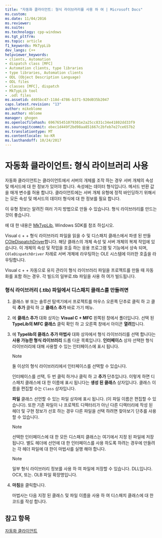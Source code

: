 ```yaml
---
title: "자동화 클라이언트: 형식 라이브러리를 사용 하 여 | Microsoft Docs"
ms.custom: 
ms.date: 11/04/2016
ms.reviewer: 
ms.suite: 
ms.technology: cpp-windows
ms.tgt_pltfrm: 
ms.topic: article
f1_keywords: MkTypLib
dev_langs: C++
helpviewer_keywords:
- clients, Automation
- dispatch class [MFC]
- Automation clients, type libraries
- type libraries, Automation clients
- ODL (Object Description Language)
- ODL files
- classes [MFC], dispatch
- MkTypLib tool
- .odl files
ms.assetid: d405bc47-118d-4786-b371-920d035b2047
caps.latest.revision: "13"
author: mikeblome
ms.author: mblome
manager: ghogen
ms.openlocfilehash: 696765451079301e2a25cc831c34e41802dd33f9
ms.sourcegitcommit: ebec1d449f2bd98aa851667c2bfeb7e27ce657b2
ms.translationtype: MT
ms.contentlocale: ko-KR
ms.lasthandoff: 10/24/2017
---
```

# <a name="automation-clients-using-type-libraries"></a>자동화 클라이언트: 형식 라이브러리 사용
자동화 클라이언트는 클라이언트에서 서버의 개체를 조작 하는 경우 서버 개체의 속성 및 메서드에 대 한 정보가 있어야 합니다. 속성에는 데이터 형식입니다. 메서드 반환 값을 매개 변수를 허용 합니다. 클라이언트에는 서버 개체 유형에 정적 바인딩하기 위해서는 모든 속성 및 메서드의 데이터 형식에 대 한 정보를 필요 합니다.  
  
 이 유형 정보는 알려진 여러 가지 방법으로 만들 수 있습니다. 형식 라이브러리를 만드는 것이 좋습니다.  
  
 에 대 한 내용은 [MkTypLib](http://msdn.microsoft.com/library/windows/desktop/aa366797), Windows SDK를 참조 하십시오.  
  
 Visual c + + 형식 라이브러리 파일을 읽을 수 및 디스패치 클래스에서 파생 된 만들 [COleDispatchDriver](../mfc/reference/coledispatchdriver-class.md)합니다. 해당 클래스의 개체 속성 및 서버 개체의 복제 작업에 있습니다. 이 개체의 속성 및 작업을 호출 하는 응용 프로그램 및 기능에서 상속 되며, `COleDispatchDriver` 차례로 서버 개체에 라우팅하는 OLE 시스템에 이러한 호출을 라우팅합니다.  
  
 Visual c + + 자동으로 유지 관리이 형식 라이브러리 파일을 프로젝트를 만들 때 자동화를 포함 하는 경우. 각 빌드의 일부로.tlb 파일을 사용 하 여가 빌드됩니다.  
  
### <a name="to-create-a-dispatch-class-from-a-type-library-tlb-file"></a>형식 라이브러리 (.tlb) 파일에서 디스패치 클래스를 만들려면  
  
1.  클래스 뷰 또는 솔루션 탐색기에서 프로젝트를 마우스 오른쪽 단추로 클릭 하 고 클릭 **추가** 클릭 하 고 **클래스 추가** 바로 가기 메뉴.  
  
2.  에 **클래스 추가** 대화 상자는 **Visual C + MFC** 왼쪽된 창에서 폴더입니다. 선택 된 **TypeLib의 MFC 클래스** 클릭 확인 하 고 오른쪽 창에서 아이콘 **열려**합니다.  
  
3.  에 **Typelib의 클래스 추가 마법사** 대화 상자에서 형식 라이브러리를 선택 합니다는 **사용 가능한 형식 라이브러리** 드롭 다운 목록입니다. **인터페이스** 상자 선택한 형식 라이브러리에 대해 사용할 수 있는 인터페이스에 표시 됩니다.  
  
    > [!NOTE]
    >  둘 이상의 형식 라이브러리에서 인터페이스를 선택할 수 있습니다.  
  
     인터페이스를 선택, 두 번 클릭 하거나 클릭 하 고 **추가** 단추입니다. 이렇게 하면 디스패치 클래스에 대 한 이름에 표시 됩니다는 **생성 된 클래스** 상자입니다. 클래스 이름을 편집할 수는 `Class` 상자입니다.  
  
     **파일** 클래스 선언할 수 있는 파일 상자에 표시 됩니다. (이 파일 이름은 편집할 수 있습니다). 또한 기존 파일이 나 프로젝트 디렉터리가 아닌 다른 디렉터리에 작성 된 헤더 및 구현 정보가 선호 하는 경우 다른 파일을 선택 하려면 찾아보기 단추를 사용할 수 있습니다.  
  
    > [!NOTE]
    >  선택한 인터페이스에 대 한 모든 디스패치 클래스는 여기에서 지정 된 파일에 저장 됩니다. 별도 헤더에 선언에 대 한 인터페이스를 사용 하도록 하려는 경우에 만들려는 각 헤더 파일에 대 한이 마법사를 실행 해야 합니다.  
  
    > [!NOTE]
    >  일부 형식 라이브러리 정보를 사용 하 여 파일에 저장할 수 있습니다. DLL입니다. OCX, 또는. OLB 파일 확장명입니다.  
  
4.  **마침**을 클릭합니다.  
  
     마법사는 다음 지정 된 클래스 및 파일 이름을 사용 하 여 디스패치 클래스에 대 한 코드를 작성 합니다.  
  
## <a name="see-also"></a>참고 항목  
 [자동화 클라이언트](../mfc/automation-clients.md)

